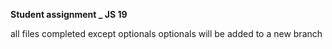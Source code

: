 **Student assignment _ JS 19**

all files completed except optionals
optionals will be added to a new branch
